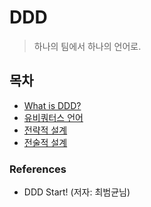 # DDD

> 하나의 팀에서 하나의 언어로.

## 목차
- [What is DDD?](doc/what-is-ddd.md)
- [유비쿼터스 언어](doc/ubiquitous-language.md)
- [전략적 설계](doc/strategic-design.md)
- [전술적 설계](doc/tactical-design.md)


### References
- DDD Start! (저자: 최범균님)
